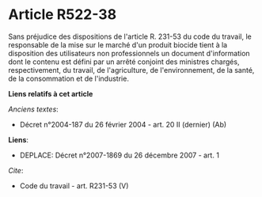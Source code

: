 # Article R522-38

Sans préjudice des dispositions de l'article R. 231-53 du code du travail, le responsable de la mise sur le marché d'un
produit biocide tient à la disposition des utilisateurs non professionnels un document d'information dont le contenu est
défini par un arrêté conjoint des ministres chargés, respectivement, du travail, de l'agriculture, de l'environnement, de la
santé, de la consommation et de l'industrie.

**Liens relatifs à cet article**

_Anciens textes_:

  - Décret n°2004-187 du 26 février 2004 - art. 20 II (dernier) (Ab)

**Liens**:

  - DEPLACE: Décret n°2007-1869 du 26 décembre 2007 - art. 1

_Cite_:

  - Code du travail - art. R231-53 (V)
